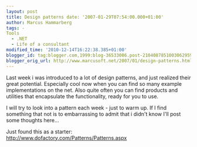 ```yaml
---
layout: post
title: Design patterns date: '2007-01-29T07:54:00.000+01:00'
author: Marcus Hammarberg
tags: -
Tools
  - .NET
  - Life of a consultant
modified_time: '2010-12-14T16:22:38.385+01:00'
blogger_id: tag:blogger.com,1999:blog-36533086.post-2104087851003062959
blogger_orig_url: http://www.marcusoft.net/2007/01/design-patterns.html
---
```


Last week i was introduced to a lot of design patterns, and just
realized their great potential. Especially cool now when you can find so
many example implementations on the net. Also quite often you can find
products and utilities that encapsulate the functionality, ready for you
to use.

I will try to look into a pattern each week - just to warm up. If I find
something that not is to embarrassing to admit that i didn't know I'll
post some thoughts here...

Just found this as a starter:
<http://www.dofactory.com/Patterns/Patterns.aspx>
